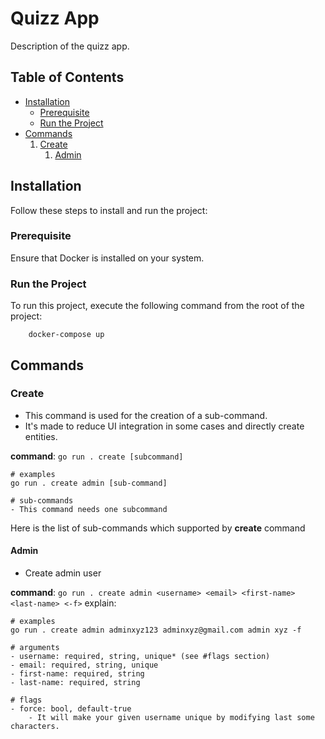 # Quizz App

Description of the quizz app.

## Table of Contents

- [Installation](#installation)
    - [Prerequisite](#prerequisite)
    - [Run the Project](#run-the-project)
- [Commands](#commands)
    1. [Create](#create)
        1. [Admin](#admin)

## Installation

Follow these steps to install and run the project:

### Prerequisite

Ensure that Docker is installed on your system.

### Run the Project

To run this project, execute the following command from the root of the project:


```
    docker-compose up
```

## Commands

### Create

- This command is used for the creation of a sub-command.
- It's made to reduce UI integration in some cases and directly create entities.


**command**: `go run . create [subcommand]`
```
# examples
go run . create admin [sub-command]

# sub-commands
- This command needs one subcommand
```

Here is the list of sub-commands which supported by **create** command

#### Admin
- Create admin user

**command**: `go run . create admin <username> <email> <first-name> <last-name> <-f>`
explain: 
```
# examples
go run . create admin adminxyz123 adminxyz@gmail.com admin xyz -f

# arguments
- username: required, string, unique* (see #flags section)
- email: required, string, unique
- first-name: required, string
- last-name: required, string

# flags
- force: bool, default-true
    - It will make your given username unique by modifying last some characters. 
```